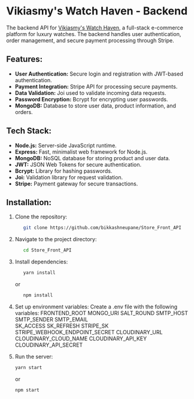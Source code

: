 # Vikiasmy's Watch Haven - Backend

The backend API for [Vikiasmy's Watch Haven](https://vikiasmy.bikashneupane.com), a full-stack e-commerce platform for luxury watches. The backend handles user authentication, order management, and secure payment processing through Stripe.

## Features:

- **User Authentication:** Secure login and registration with JWT-based authentication.
- **Payment Integration:** Stripe API for processing secure payments.
- **Data Validation:** Joi used to validate incoming data requests.
- **Password Encryption:** Bcrypt for encrypting user passwords.
- **MongoDB:** Database to store user data, product information, and orders.

## Tech Stack:

- **Node.js:** Server-side JavaScript runtime.
- **Express:** Fast, minimalist web framework for Node.js.
- **MongoDB:** NoSQL database for storing product and user data.
- **JWT:** JSON Web Tokens for secure authentication.
- **Bcrypt:** Library for hashing passwords.
- **Joi:** Validation library for request validation.
- **Stripe:** Payment gateway for secure transactions.

## Installation:

1. Clone the repository:

   ```bash
      git clone https://github.com/bikkashneupane/Store_Front_API
   ```

2. Navigate to the project directory:

   ```bash
      cd Store_Front_API
   ```

3. Install dependencies:

   ```bash
      yarn install
   ```

   or

   ```bash
      npm install
   ```

4. Set up environment variables: Create a .env file with the following variables:
   FRONTEND_ROOT
   MONGO_URI
   SALT_ROUND
   SMTP_HOST
   SMTP_SENDER
   SMTP_EMAIL  
   SK_ACCESS
   SK_REFRESH
   STRIPE_SK
   STRIPE_WEBHOOK_ENDPOINT_SECRET
   CLOUDINARY_URL
   CLOUDINARY_CLOUD_NAME
   CLOUDINARY_API_KEY
   CLOUDINARY_API_SECRET

5. Run the server:

   ```bash
   yarn start
   ```

   or

   ```bash
   npm start
   ```

```

```
